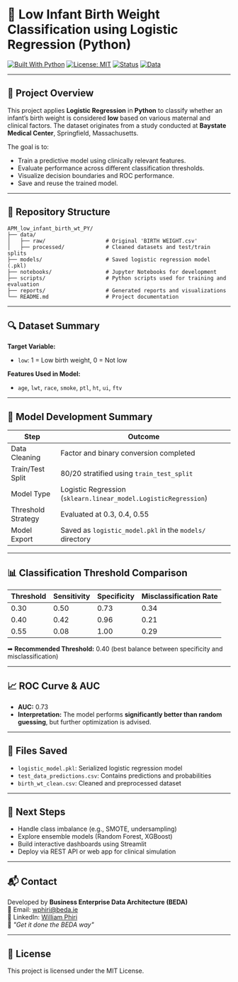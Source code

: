 
# 👶 Low Infant Birth Weight Classification using Logistic Regression (Python)

[![Built With Python](https://img.shields.io/badge/Built%20With-Python-blue?logo=python)](https://www.python.org/)
[![License: MIT](https://img.shields.io/badge/License-MIT-yellow.svg)](https://opensource.org/licenses/MIT)
[![Status](https://img.shields.io/badge/Status-In%20Progress-orange)]()
[![Data](https://img.shields.io/badge/Data-Cleaned-lightgrey)]()

---

## 📘 Project Overview

This project applies **Logistic Regression** in **Python** to classify whether an infant’s birth weight is considered **low** based on various maternal and clinical factors. The dataset originates from a study conducted at **Baystate Medical Center**, Springfield, Massachusetts.

The goal is to:
- Train a predictive model using clinically relevant features.
- Evaluate performance across different classification thresholds.
- Visualize decision boundaries and ROC performance.
- Save and reuse the trained model.

---

## 📂 Repository Structure

```
APM_low_infant_birth_wt_PY/
├── data/
│   ├── raw/                   # Original 'BIRTH WEIGHT.csv'
│   ├── processed/             # Cleaned datasets and test/train splits
├── models/                    # Saved logistic regression model (.pkl)
├── notebooks/                 # Jupyter Notebooks for development
├── scripts/                   # Python scripts used for training and evaluation
├── reports/                   # Generated reports and visualizations
└── README.md                  # Project documentation
```

---

## 🔍 Dataset Summary

**Target Variable:**  
- `low`: 1 = Low birth weight, 0 = Not low

**Features Used in Model:**
- `age`, `lwt`, `race`, `smoke`, `ptl`, `ht`, `ui`, `ftv`

---

## 🧪 Model Development Summary

| Step                | Outcome                                                                 |
|---------------------|-------------------------------------------------------------------------|
| Data Cleaning       | Factor and binary conversion completed                                  |
| Train/Test Split    | 80/20 stratified using `train_test_split`                               |
| Model Type          | Logistic Regression (`sklearn.linear_model.LogisticRegression`)         |
| Threshold Strategy  | Evaluated at 0.3, 0.4, 0.55                                              |
| Model Export        | Saved as `logistic_model.pkl` in the `models/` directory                |

---

## 📊 Classification Threshold Comparison

| Threshold | Sensitivity | Specificity | Misclassification Rate |
|-----------|-------------|-------------|--------------------------|
| 0.30      | 0.50        | 0.73        | 0.34                     |
| 0.40      | 0.42        | 0.96        | 0.21                     |
| 0.55      | 0.08        | 1.00        | 0.29                     |

➡ **Recommended Threshold:** 0.40 (best balance between specificity and misclassification)

---

## 📈 ROC Curve & AUC

- **AUC:** 0.73  
- **Interpretation:** The model performs **significantly better than random guessing**, but further optimization is advised.

---

## 💾 Files Saved

- `logistic_model.pkl`: Serialized logistic regression model
- `test_data_predictions.csv`: Contains predictions and probabilities
- `birth_wt_clean.csv`: Cleaned and preprocessed dataset

---

## 🚀 Next Steps

- Handle class imbalance (e.g., SMOTE, undersampling)
- Explore ensemble models (Random Forest, XGBoost)
- Build interactive dashboards using Streamlit
- Deploy via REST API or web app for clinical simulation

---

## 📬 Contact

Developed by **Business Enterprise Data Architecture (BEDA)**  
📩 Email: [wphiri@beda.ie](mailto:wphiri@beda.ie)  
🔗 LinkedIn: [William Phiri](https://www.linkedin.com/in/william-phiri-866b8443/)  
🧭 _"Get it done the BEDA way"_

---

## 📄 License

This project is licensed under the MIT License.
